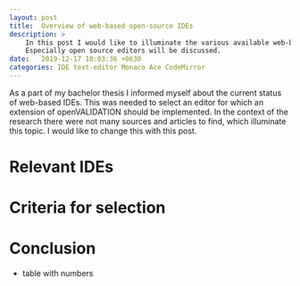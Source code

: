 ```yaml
---
layout: post
title:  Overview of web-based open-source IDEs
description: >
    In this post I would like to illuminate the various available web-based IDEs. 
    Especially open source editors will be discussed.
date:   2019-12-17 10:03:36 +0630
categories: IDE text-editor Monaco Ace CodeMirror
---
```


As a part of my bachelor thesis I informed myself about the current status of web-based IDEs. This was needed to select an editor for which an extension of openVALIDATION should be implemented.
In the context of the research there were not many sources and articles to find, which illuminate this topic.
I would like to change this with this post.

# Relevant IDEs # 



# Criteria for selection #



# Conclusion # 

- table with numbers